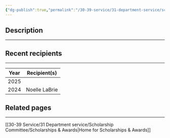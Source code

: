 ```yaml
---
{"dg-publish":true,"permalink":"/30-39-service/31-department-service/scholarship-committee/01-awards/outstanding-graduate-student-dept/","updated":"2025-05-07T10:16:15-07:00"}
---
```


## Description
---


## Recent recipients
---

| Year | Recipient(s)  |
| ---- | ------------- |
| 2025 |               |
| 2024 | Noelle LaBrie |

## Related pages
---
[[30-39 Service/31 Department service/Scholarship Committee/Scholarships & Awards\|Home for Scholarships & Awards]]